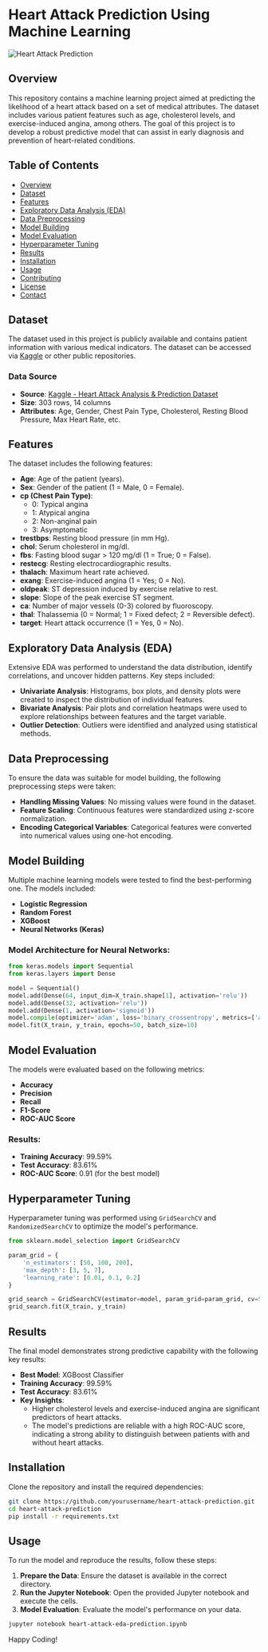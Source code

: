 # Heart Attack Prediction Using Machine Learning

![Heart Attack Prediction](https://github.com/user-attachments/assets/cc2f7d2a-71ed-4419-b283-89dd698b1b5e)


## Overview
This repository contains a machine learning project aimed at predicting the likelihood of a heart attack based on a set of medical attributes. The dataset includes various patient features such as age, cholesterol levels, and exercise-induced angina, among others. The goal of this project is to develop a robust predictive model that can assist in early diagnosis and prevention of heart-related conditions.

## Table of Contents
- [Overview](#overview)
- [Dataset](#dataset)
- [Features](#features)
- [Exploratory Data Analysis (EDA)](#exploratory-data-analysis-eda)
- [Data Preprocessing](#data-preprocessing)
- [Model Building](#model-building)
- [Model Evaluation](#model-evaluation)
- [Hyperparameter Tuning](#hyperparameter-tuning)
- [Results](#results)
- [Installation](#installation)
- [Usage](#usage)
- [Contributing](#contributing)
- [License](#license)
- [Contact](#contact)

## Dataset
The dataset used in this project is publicly available and contains patient information with various medical indicators. The dataset can be accessed via [Kaggle](https://www.kaggle.com/datasets) or other public repositories.

### Data Source
- **Source**: [Kaggle - Heart Attack Analysis & Prediction Dataset](https://www.kaggle.com/nareshbhat/heart-attack-analysis-prediction-dataset)
- **Size**: 303 rows, 14 columns
- **Attributes**: Age, Gender, Chest Pain Type, Cholesterol, Resting Blood Pressure, Max Heart Rate, etc.

## Features
The dataset includes the following features:

- **Age**: Age of the patient (years).
- **Sex**: Gender of the patient (1 = Male, 0 = Female).
- **cp (Chest Pain Type)**:
  - 0: Typical angina
  - 1: Atypical angina
  - 2: Non-anginal pain
  - 3: Asymptomatic
- **trestbps**: Resting blood pressure (in mm Hg).
- **chol**: Serum cholesterol in mg/dl.
- **fbs**: Fasting blood sugar > 120 mg/dl (1 = True; 0 = False).
- **restecg**: Resting electrocardiographic results.
- **thalach**: Maximum heart rate achieved.
- **exang**: Exercise-induced angina (1 = Yes; 0 = No).
- **oldpeak**: ST depression induced by exercise relative to rest.
- **slope**: Slope of the peak exercise ST segment.
- **ca**: Number of major vessels (0-3) colored by fluoroscopy.
- **thal**: Thalassemia (0 = Normal; 1 = Fixed defect; 2 = Reversible defect).
- **target**: Heart attack occurrence (1 = Yes, 0 = No).

## Exploratory Data Analysis (EDA)
Extensive EDA was performed to understand the data distribution, identify correlations, and uncover hidden patterns. Key steps included:

- **Univariate Analysis**: Histograms, box plots, and density plots were created to inspect the distribution of individual features.
- **Bivariate Analysis**: Pair plots and correlation heatmaps were used to explore relationships between features and the target variable.
- **Outlier Detection**: Outliers were identified and analyzed using statistical methods.

## Data Preprocessing
To ensure the data was suitable for model building, the following preprocessing steps were taken:

- **Handling Missing Values**: No missing values were found in the dataset.
- **Feature Scaling**: Continuous features were standardized using z-score normalization.
- **Encoding Categorical Variables**: Categorical features were converted into numerical values using one-hot encoding.

## Model Building
Multiple machine learning models were tested to find the best-performing one. The models included:

- **Logistic Regression**
- **Random Forest**
- **XGBoost**
- **Neural Networks (Keras)**

### Model Architecture for Neural Networks:
```python
from keras.models import Sequential
from keras.layers import Dense

model = Sequential()
model.add(Dense(64, input_dim=X_train.shape[1], activation='relu'))
model.add(Dense(32, activation='relu'))
model.add(Dense(1, activation='sigmoid'))
model.compile(optimizer='adam', loss='binary_crossentropy', metrics=['accuracy'])
model.fit(X_train, y_train, epochs=50, batch_size=10)
```

## Model Evaluation
The models were evaluated based on the following metrics:

- **Accuracy**
- **Precision**
- **Recall**
- **F1-Score**
- **ROC-AUC Score**

### Results:
- **Training Accuracy**: 99.59%
- **Test Accuracy**: 83.61%
- **ROC-AUC Score**: 0.91 (for the best model)

## Hyperparameter Tuning
Hyperparameter tuning was performed using `GridSearchCV` and `RandomizedSearchCV` to optimize the model's performance.

```python
from sklearn.model_selection import GridSearchCV

param_grid = {
    'n_estimators': [50, 100, 200],
    'max_depth': [3, 5, 7],
    'learning_rate': [0.01, 0.1, 0.2]
}

grid_search = GridSearchCV(estimator=model, param_grid=param_grid, cv=5, scoring='accuracy')
grid_search.fit(X_train, y_train)
```

## Results
The final model demonstrates strong predictive capability with the following key results:

- **Best Model**: XGBoost Classifier
- **Training Accuracy**: 99.59%
- **Test Accuracy**: 83.61%
- **Key Insights**:
  - Higher cholesterol levels and exercise-induced angina are significant predictors of heart attacks.
  - The model's predictions are reliable with a high ROC-AUC score, indicating a strong ability to distinguish between patients with and without heart attacks.

## Installation
Clone the repository and install the required dependencies:

```bash
git clone https://github.com/yourusername/heart-attack-prediction.git
cd heart-attack-prediction
pip install -r requirements.txt
```

## Usage
To run the model and reproduce the results, follow these steps:

1. **Prepare the Data**: Ensure the dataset is available in the correct directory.
2. **Run the Jupyter Notebook**: Open the provided Jupyter notebook and execute the cells.
3. **Model Evaluation**: Evaluate the model's performance on your data.

```bash
jupyter notebook heart-attack-eda-prediction.ipynb
```

Happy Coding!
